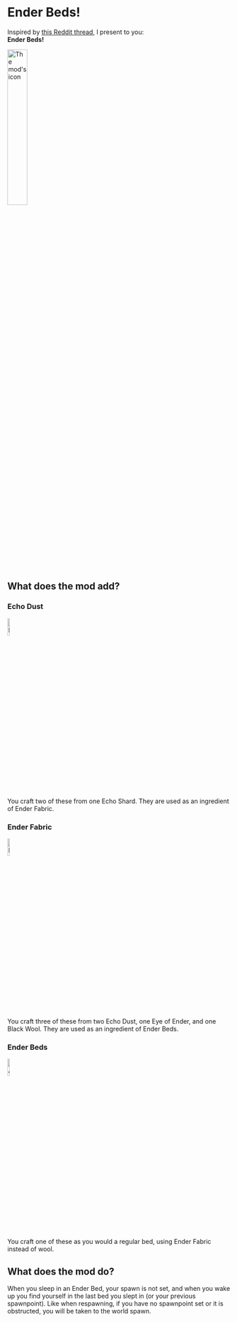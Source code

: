# Ender Beds!

Inspired by [this Reddit thread](https://redd.it/1m1s3p9), I present to you:\
**Ender Beds!**

<img alt="The mod's icon" src="https://cdn.modrinth.com/data/cached_images/a86eae12528c9feaa4568d676b1cc83c127c821a.png" width="30%">

## What does the mod add?

### Echo Dust
<img src="https://cdn.modrinth.com/data/truuiqI6/images/de8ba99481a834c07b0a5dc21edcff315732919c.png" alt="Echo Dust's in-game texture" style="image-rendering: pixelated" width="10%">

You craft two of these from one Echo Shard. They are used as an ingredient of Ender Fabric.

### Ender Fabric
<img src="https://cdn.modrinth.com/data/truuiqI6/images/cf0ca9a9aae9e6f3313a8a9e5efe4e68c89f6377.png" alt="Ender Fabric's in-game texture" style="image-rendering: pixelated" width="10%">

You craft three of these from two Echo Dust, one Eye of Ender, and one Black Wool. They are used as an ingredient of Ender Beds.

### Ender Beds
<img src="https://cdn.modrinth.com/data/truuiqI6/images/a86eae12528c9feaa4568d676b1cc83c127c821a.png" alt="A pixelated rendering of an Ender Bed, as it appears in a player's inventory." style="image-rendering: pixelated" width="10%">

You craft one of these as you would a regular bed, using Ender Fabric instead of wool.

## What does the mod do?

When you sleep in an Ender Bed, your spawn is not set, and when you wake up you find yourself in the last bed you slept in (or your previous spawnpoint). Like when respawning, if you have no spawnpoint set or it is obstructed, you will be taken to the world spawn.
